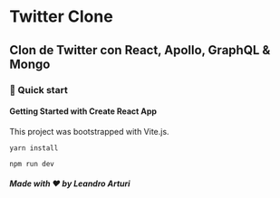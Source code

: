 
# Twitter Clone

## Clon de Twitter con React, Apollo, GraphQL & Mongo

### 🚀 Quick start

#### Getting Started with Create React App

This project was bootstrapped with Vite.js.

`yarn install`

`npm run dev`

##### Made with ❤️ by Leandro Arturi